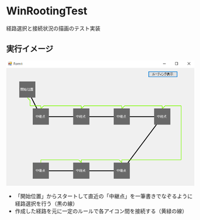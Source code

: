 # WinRootingTest
経路選択と接続状況の描画のテスト実装

## 実行イメージ
![ss.png](ss.png)  
* 「開始位置」からスタートして直近の「中継点」を一筆書きでなぞるように経路選択を行う（黒の線）
* 作成した経路を元に一定のルールで各アイコン間を接続する（黄緑の線）
